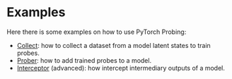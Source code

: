# Examples

Here there is some examples on how to use PyTorch Probing:

- [Collect](https://h-iaac.github.io/pytorch-probing/_build/html/_examples/Collect.html): how to collect a dataset from a model latent states to train probes.
- [Prober](https://h-iaac.github.io/pytorch-probing/_build/html/_examples/Prober.html): how to add trained probes to a model.
- [Interceptor](https://h-iaac.github.io/pytorch-probing/_build/html/_examples/Interceptor.html) (advanced): how intercept intermediary outputs of a model.